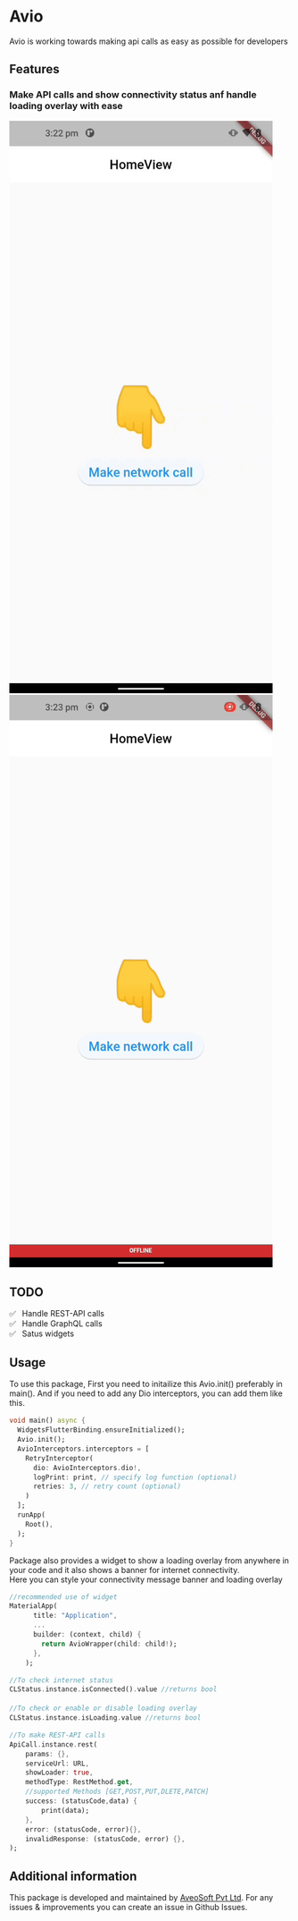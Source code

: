 <!-- 
This README describes the package. If you publish this package to pub.dev,
this README's contents appear on the landing page for your package.

For information about how to write a good package README, see the guide for
[writing package pages](https://dart.dev/guides/libraries/writing-package-pages). 

For general information about developing packages, see the Dart guide for
[creating packages](https://dart.dev/guides/libraries/create-library-packages)
and the Flutter guide for
[developing packages and plugins](https://flutter.dev/developing-packages). 
-->
# Avio

Avio is working towards making api calls as easy as possible for developers

## Features

### Make API calls and show connectivity status anf handle loading overlay with ease

![API call loader](rest.gif)
![Connectivity banner](connection.gif)

## TODO

✅ &ensp;Handle REST-API calls  
✅ &ensp;Handle GraphQL calls  
✅ &ensp;Satus widgets  
## Usage

To use this package, First you need to initailize this Avio.init() preferably in main(). And if you need to add any Dio interceptors, you can add them like this.

```dart
void main() async {
  WidgetsFlutterBinding.ensureInitialized();
  Avio.init();
  AvioInterceptors.interceptors = [
    RetryInterceptor(
      dio: AvioInterceptors.dio!,
      logPrint: print, // specify log function (optional)
      retries: 3, // retry count (optional)
    )
  ];
  runApp(
    Root(),
  );
}
```

Package also provides a widget to show a loading overlay from anywhere in your code and it also shows a banner for internet connectivity.  
Here you can style your connectivity message banner and loading overlay

```dart
//recommended use of widget
MaterialApp(
      title: "Application",
      ...
      builder: (context, child) {
        return AvioWrapper(child: child!);
      },
    );
```

```dart
//To check internet status
CLStatus.instance.isConnected().value //returns bool

//To check or enable or disable loading overlay
CLStatus.instance.isLoading.value //returns bool
```

```dart
//To make REST-API calls
ApiCall.instance.rest(
    params: {},
    serviceUrl: URL,
    showLoader: true,
    methodType: RestMethod.get, 
    //supported Methods [GET,POST,PUT,DLETE,PATCH]
    success: (statusCode,data) {
        print(data);
    },
    error: (statusCode, error){},
    invalidResponse: (statusCode, error) {},
);
```

## Additional information

This package is developed and maintained by [AveoSoft Pvt Ltd](https://aveosoft.com/).
For any issues & improvements you can create an issue in Github Issues.
